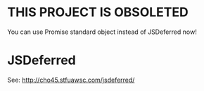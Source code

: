 THIS PROJECT IS OBSOLETED
=========================

You can use Promise standard object instead of JSDeferred now!


JSDeferred
==========

See: http://cho45.stfuawsc.com/jsdeferred/
